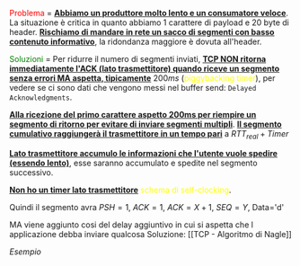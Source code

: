 <span style=color:red>Problema</span> = <b><u>Abbiamo un produttore molto lento e un consumatore veloce</u></b>. La situazione è critica in quanto abbiamo 1 carattere di payload e 20 byte di header. <b><u>Rischiamo di mandare in rete un sacco di segmenti con basso contenuto informativo</u></b>, la ridondanza maggiore è dovuta all'header. 


<span style=color:green>Soluzioni</span> = Per ridurre il numero di segmenti inviati, <b><u>TCP NON ritorna immediatamente l'ACK (lato trasmettitore) quando riceve un segmento senza errori MA aspetta, tipicamente</u></b> $200ms$ (<span style=color:yellow>piggybacking timer</span>), per vedere se ci sono dati che vengono messi nel buffer send: `Delayed Acknowledgments`. 

<b><u>Alla ricezione del primo carattere aspetto 200ms per riempire un segmento di ritorno per evitare di inviare segmenti multipli</u></b>. 
<b><u>Il segmento cumulativo raggiungerà il trasmettitore in un tempo pari</u></b> a $RTT_{real} + Timer$

<b><u>Lato trasmettitore accumulo le informazioni che l'utente vuole spedire (essendo lento)</u></b>, esse saranno accumulato e spedite nel segmento successivo. 

<b><u>Non ho un timer lato trasmettitore</u></b> <span style=color:yellow>schema di self-clocking</span>. 

Quindi il segmento avra $PSH=1$, $ACK=1$, $ACK=X+1$, $SEQ=Y$, Data='d'

MA viene aggiunto cosi del delay aggiuntivo in cui si aspetta che l applicazione debba inviare qualcosa
Soluzione: [[TCP - Algoritmo di Nagle]]

*Esempio*



